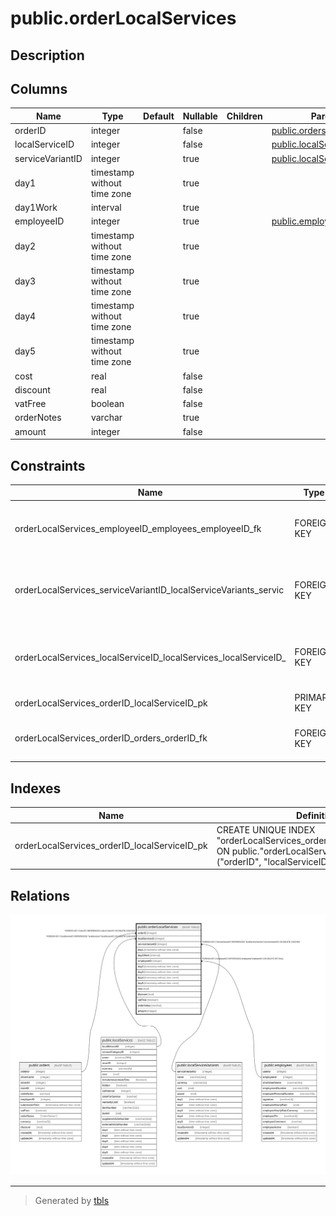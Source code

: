 # public.orderLocalServices

## Description

## Columns

| Name | Type | Default | Nullable | Children | Parents | Comment |
| ---- | ---- | ------- | -------- | -------- | ------- | ------- |
| orderID | integer |  | false |  | [public.orders](public.orders.md) |  |
| localServiceID | integer |  | false |  | [public.localServices](public.localServices.md) |  |
| serviceVariantID | integer |  | true |  | [public.localServiceVariants](public.localServiceVariants.md) |  |
| day1 | timestamp without time zone |  | true |  |  |  |
| day1Work | interval |  | true |  |  |  |
| employeeID | integer |  | true |  | [public.employees](public.employees.md) |  |
| day2 | timestamp without time zone |  | true |  |  |  |
| day3 | timestamp without time zone |  | true |  |  |  |
| day4 | timestamp without time zone |  | true |  |  |  |
| day5 | timestamp without time zone |  | true |  |  |  |
| cost | real |  | false |  |  |  |
| discount | real |  | false |  |  |  |
| vatFree | boolean |  | false |  |  |  |
| orderNotes | varchar |  | true |  |  |  |
| amount | integer |  | false |  |  |  |

## Constraints

| Name | Type | Definition |
| ---- | ---- | ---------- |
| orderLocalServices_employeeID_employees_employeeID_fk | FOREIGN KEY | FOREIGN KEY ("employeeID") REFERENCES employees("employeeID") ON DELETE SET NULL |
| orderLocalServices_serviceVariantID_localServiceVariants_servic | FOREIGN KEY | FOREIGN KEY ("serviceVariantID") REFERENCES "localServiceVariants"("serviceVariantID") ON DELETE CASCADE |
| orderLocalServices_localServiceID_localServices_localServiceID_ | FOREIGN KEY | FOREIGN KEY ("localServiceID") REFERENCES "localServices"("localServiceID") ON DELETE CASCADE |
| orderLocalServices_orderID_localServiceID_pk | PRIMARY KEY | PRIMARY KEY ("orderID", "localServiceID") |
| orderLocalServices_orderID_orders_orderID_fk | FOREIGN KEY | FOREIGN KEY ("orderID") REFERENCES orders("orderID") ON DELETE CASCADE |

## Indexes

| Name | Definition |
| ---- | ---------- |
| orderLocalServices_orderID_localServiceID_pk | CREATE UNIQUE INDEX "orderLocalServices_orderID_localServiceID_pk" ON public."orderLocalServices" USING btree ("orderID", "localServiceID") |

## Relations

![er](public.orderLocalServices.svg)

---

> Generated by [tbls](https://github.com/k1LoW/tbls)
